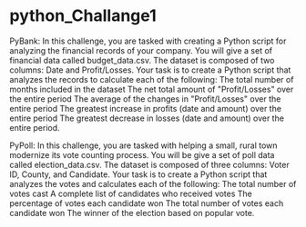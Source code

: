 # python_Challange1



PyBank: In this challenge, you are tasked with creating a Python script for analyzing the financial records of your company. You will give a set of financial data called budget_data.csv. The dataset is composed of two columns: Date and Profit/Losses. Your task is to create a Python script that analyzes the records to calculate each of the following: The total number of months included in the dataset The net total amount of "Profit/Losses" over the entire period The average of the changes in "Profit/Losses" over the entire period The greatest increase in profits (date and amount) over the entire period The greatest decrease in losses (date and amount) over the entire period.


PyPoll: In this challenge, you are tasked with helping a small, rural town modernize its vote counting process. You will be give a set of poll data called election_data.csv. The dataset is composed of three columns: Voter ID, County, and Candidate. Your task is to create a Python script that analyzes the votes and calculates each of the following: The total number of votes cast A complete list of candidates who received votes The percentage of votes each candidate won The total number of votes each candidate won The winner of the election based on popular vote.
